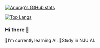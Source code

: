 

<!--
**DespairL/DespairL** is a ✨ _special_ ✨ repository because its `README.md` (this file) appears on your GitHub profile.

Here are some ideas to get you started:

- 🔭 I’m currently working on ...
- 🌱 I’m currently learning ...
- 👯 I’m looking to collaborate on ...
- 🤔 I’m looking for help with ...
- 💬 Ask me about ...
- 📫 How to reach me: ...
- 😄 Pronouns: ...
- ⚡ Fun fact: ...
-->

[![Anurag's GitHub stats](https://github-readme-stats.vercel.app/api?username=DespairL)](https://github.com/anuraghazra/github-readme-stats)

[![Top Langs](https://github-readme-stats.vercel.app/api/top-langs/?username=DespairL)](https://github.com/anuraghazra/github-readme-stats)

### Hi there 👋

🌱I’m currently learning AI.
👯Study in NJU AI.


